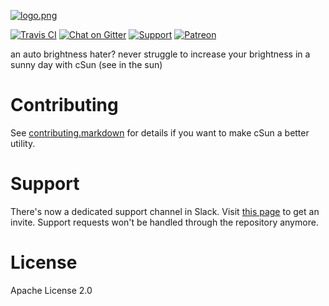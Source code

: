 [![logo.png][3]][2]

[![Travis CI][5]][4] [![Chat on Gitter][17]][18] [![Support](https://supporter.60devs.com/api/b/f4co3kmopd9mngbzjgn6ymbug)](https://supporter.60devs.com/give/f4co3kmopd9mngbzjgn6ymbug) [![Patreon][19]][20]

an auto brightness hater? never struggle to increase your brightness in a sunny day with cSun (see in the sun)
# Contributing

See [contributing.markdown][14] for details if you want to make cSun a better utility.

# Support

There's now a dedicated support channel in Slack. Visit [this page][21] to get an invite. Support requests won't be handled through the repository anymore.

# License

Apache License 2.0

[1]: https://github.com/bevacqua/dragula/blob/master/resources/demo.png
[2]: https://github.com/hamedbaatour/cSun
[3]: http://i.imgur.com/yv0LEqA.jpg
[4]: https://travis-ci.org/hamedbaatour/cSun
[5]: https://travis-ci.org/hamedbaatour/cSun.svg

[14]: https://github.com/bevacqua/dragula/blob/master/.github/contributing.markdown
[17]: https://gitter.im/csun-app/Lobby?utm_source=share-link&utm_medium=link&utm_campaign=share-link
[18]: https://travis-ci.org/hamedbaatour/cSun
[19]: https://rawgit.com/bevacqua/dragula/master/resources/patreon.svg
[20]: https://patreon.com/bevacqua
[21]: https://dragula-slackin.herokuapp.com/
